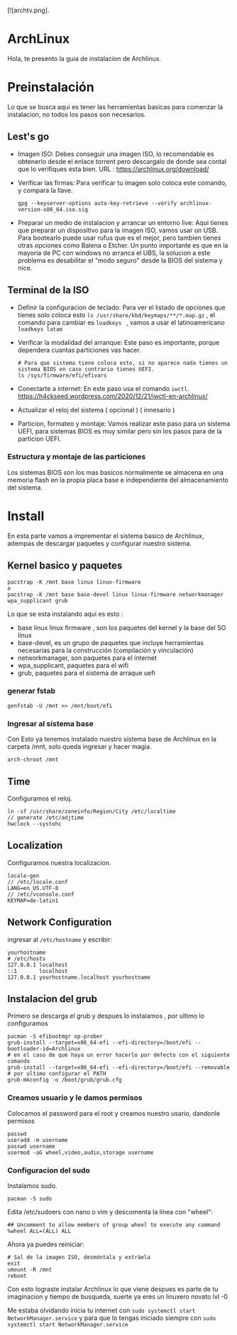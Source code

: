 [![archtv.png].

# ArchLinux
Hola, te presento la guia de instalacion de Archlinux. 


# Preinstalación


Lo que se busca aqui es tener las herramientas basicas para comenzar la instalacion, no todos los pasos son necesarios.

## Lest's go

- Imagen ISO: Debes conseguir una imagen ISO, lo recomendable es obtenerlo desde el enlace torrent pero descargalo de donde sea contal que lo verifiques esta bien. URL : https://archlinux.org/download/
  
- Verificar las firmas: Para verificar tu imagen solo coloca este comando, y compara la llave. 
  ```
  gpg --keyserver-options auto-key-retrieve --verify archlinux-version-x86_64.iso.sig
  ```

- Preparar un medio de instalacion y arrancar un entorno live: Aqui tienes que preparar un dispositivo para la imagen ISO, vamos usar un USB. Para bootearlo puede usar rufus que es el mejor, pero tambien tienes otras opciones como Balena o Etcher. Un punto importante es que en la mayoria de PC con windows no arranca el UBS, la solucion a este problema es desabilitar el "modo seguro" desde la BIOS del sistema y nice.
  
## Terminal de la  ISO 
- Definir la configuracion de teclado: Para ver el listado de opciones que tienes solo coloca esto ```ls /usr/share/kbd/keymaps/**/*.map.gz``` , el comando para cambiar es ```loadkeys ``` , vamos a usar el latinoamericano ```loadkeys latam```

- Verificar la modalidad del arranque: Este paso es importante, porque dependera cuantas particiones vas hacer.
  ```
  # Para que sistema tiene coloca esto, si no aparece nada tienes un sistema BIOS en caso contrario tienes UEFI. 
  ls /sys/firmware/efi/efivars
  ```
- Conectarte a internet: En este paso usa el comando ```iwctl```. https://h4ckseed.wordpress.com/2020/12/21/iwctl-en-archlinux/ 
- Actualizar el reloj del sistema ( opcional ) ( innesario )
- Particion, formateo y montaje: Vamos realizar este paso para un sistema UEFI, para sistemas BIOS es muy similar pero sin los pasos para de la particion UEFI.  
### Estructura y montaje de las particiones 
Los sistemas BIOS son los mas basicos normalmente se almacena en una memoria flash en la propia placa base e independiente del almacenamiento del sistema.


# Install

En esta parte vamos a imprementar el sistema basico de Archlinux, adempas de descargar  paquetes y configurar nuestro sistema.
## Kernel basico y paquetes 
```
pacstrap -K /mnt base linux linux-firmware
o
pacstrap -K /mnt base base-devel linux linux-firmware networkmanager wpa_supplicant grub 
```
Lo que se esta instalando aqui es esto : 
- base linux linux firmware , son los paquetes del kernel y la base del SO linux
- base-devel,  es un grupo de paquetes que incluye herramientas necesarias para la construcción (compilación y vinculación)
- networkmanager, son paquetes para el internet
- wpa_supplicant, paquetes para el wifi
- grub, paquetes para el sistema de arraque uefi

### generar fstab 
```
genfstab -U /mnt >> /mnt/boot/efi
```

### Ingresar al sistema base 
Con Esto ya tenemos instalado nuestro sistema base de Archlinux en la carpeta /mnt, solo queda ingresar y hacer magia. 
```
arch-chroot /mnt
```
## Time 
Configuramos el reloj. 
```
ln -sf /usr/share/zoneinfo/Region/City /etc/localtime
// generate /etc/adjtime
hwclock --systohc
```
## Localization 
Configuramos nuestra localizacion. 
```
locale-gen
// /etc/locale.conf
LANG=en_US.UTF-8
// /etc/vconsole.conf
KEYMAP=de-latin1
```
## Network Configuration 
ingresar al ```/etc/hostname``` y escribir: 
```
yourhostname 
# /etc/hosts
127.0.0.1 localhost
::1       localhost
127.0.0.1 yourhostname.localhost yourhostname
```
## Instalacion del grub
Primero se descarga el grub y despues lo instalamos , por ultimo lo configuramos 
```
pacman -S efibootmgr op-prober
grub-install --target=x86_64-efi --efi-directory=/boot/efi --bootloader-id=Archlinux
# en el caso de que haya un error hacerlo por defecto con el siguiente comando
grub-install --target=x86_64-efi --efi-directory=/boot/efi --removable
# por ultimo configurar el PATH
grub-mkconfig -o /boot/grub/grub.cfg 
```
### Creamos usuario y le damos permisos
Colocamos el password para el root y creamos nuestro usario, dandonle permisos 
```
passwd
useradd -m username
passwd username
usermod -aG wheel,video,audio,storage username
```
### Configuracion del sudo 
Instalamos sudo.
```
pacman -S sudo
```
Edita /etc/sudoers con nano o vim y descomenta la línea con "wheel":
```
## Uncomment to allow members of group wheel to execute any command
%wheel ALL=(ALL) ALL
```
Ahora ya puedes reiniciar:
```
# Sal de la imagen ISO, desmóntala y extráela
exit
umount -R /mnt
reboot
```
Con esto lograste instalar Archlinux lo que viene despues es parte de tu imaginacion y tiempo de busqueda, suerte ya eres un linuxero novato lvl -0 


Me estaba olvidando inicia tu internet con  ```sudo systemctl start NetworkManager.service``` y para que lo tengas iniciado siempre con ```sudo systemctl start NetworkManager.service```



